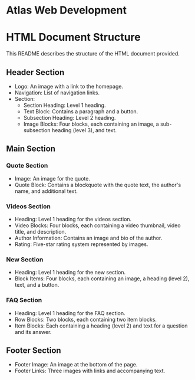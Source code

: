 # Atlas Web Development

# HTML Document Structure

This README describes the structure of the HTML document provided.

## Header Section

- Logo: An image with a link to the homepage.
- Navigation: List of navigation links.
- Section:
  - Section Heading: Level 1 heading.
  - Text Block: Contains a paragraph and a button.
  - Subsection Heading: Level 2 heading.
  - Image Blocks: Four blocks, each containing an image, a sub-subsection heading (level 3), and text.

## Main Section

### Quote Section

- Image: An image for the quote.
- Quote Block: Contains a blockquote with the quote text, the author's name, and additional text.

### Videos Section

- Heading: Level 1 heading for the videos section.
- Video Blocks: Four blocks, each containing a video thumbnail, video title, and description.
- Author Information: Contains an image and bio of the author.
- Rating: Five-star rating system represented by images.

### New Section

- Heading: Level 1 heading for the new section.
- Block Items: Four blocks, each containing an image, a heading (level 2), text, and a button.

### FAQ Section

- Heading: Level 1 heading for the FAQ section.
- Row Blocks: Two blocks, each containing two item blocks.
- Item Blocks: Each containing a heading (level 2) and text for a question and its answer.

## Footer Section

- Footer Image: An image at the bottom of the page.
- Footer Links: Three images with links and accompanying text.
